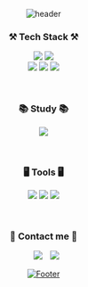 <div align="center" bgcolor="black">
 
![header](https://capsule-render.vercel.app/api?type=waving&text=MyeongJi's%20Github&color=gradient&height=200&fontSize=50&fontAlign=72&fontAlignY=35)
                                                                                                                                           
                                                                                                                                           
<h3 align="center"> ⚒️ Tech Stack ⚒️ </h3>
  <p align="center">                                                                                                                                       
  <img src="https://img.shields.io/badge/Java-007396?style=flat&logo=OpenJDK&logoColor=white"/>
  <img src="https://img.shields.io/badge/MySQL-4479A1?style=flat&logo=MySQL&logoColor=white"/>
  <br />                                                                            
  <img src="https://img.shields.io/badge/HTML5-E34F26?style=flat&logo=HTML5&logoColor=white"/>
  <img src="https://img.shields.io/badge/CSS3-1572B6?style=flat&logo=CSS3&logoColor=white"/>
  <img src="https://img.shields.io/badge/JavaScript-F7DF1E?style=flat&logo=JavaScript&logoColor=white"/>
  </p>

  <br />
 
<h3 align="center"> 📚 Study 📚 </h3>
  <p align="center">                                                                                        
  <img src="https://img.shields.io/badge/Spring-6DB33F?style=flat&logo=Spring&logoColor=white"/>
  </p>

 <br />
 
<h3 align="center"> 🖥️ Tools 🖥️ </h3>
  <p align="center">                                                                                        
  <img src="https://img.shields.io/badge/IntelliJ IDEA-000000?style=flat&logo=IntellijIDEA&logoColor=white"/>
  <img src="https://img.shields.io/badge/Visual Studio Code-007ACC?style=flat&logo=VisualStudioCode&logoColor=white"/>
  <img src="https://img.shields.io/badge/Github-000000?style=flat&logo=Github&logoColor=white"/>
  </p>

  <br />
 
<h3 align="center"> 💌 Contact me 💌 </h3>
  <p align="center">
   <a href="pmmmg726@gmail.com">
    <img src="https://img.shields.io/badge/Gmail-d14836?style=flat-square&logo=Gmail&logoColor=white&link=mailto:quf8093@gmail.com"
        style="height : auto; margin-left : 10px; margin-right : 10px;"/></a>
  <a href="https://velog.io/@mzi726"><img src="http://img.shields.io/badge/-Velog-20c997?style=flat&logo=Velog&logoColor=white&link=https://velog.io/@mzi726"/>
  </p>
   
<!-- 깃허브 3D 잔디
 ! ![](./profile-3d-contrib/profile-season-animate.svg)
-->
 
![Footer](https://capsule-render.vercel.app/api?type=waving&color=gradient&height=200&section=footer)
</div>
